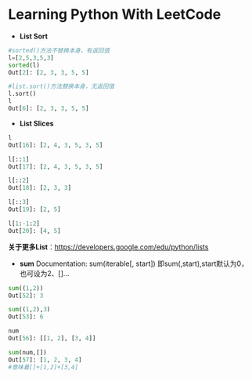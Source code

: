 # Learning Python With LeetCode

* **List Sort**
```python
#sorted()方法不替换本身，有返回值
l=[2,5,3,5,3]
sorted(l)
Out[2]: [2, 3, 3, 5, 5]

#list.sort()方法替换本身，无返回值
l.sort()
l
Out[6]: [2, 3, 3, 5, 5]
```

* **List Slices**
```python
l
Out[16]: [2, 4, 3, 5, 3, 5]

l[::1]
Out[17]: [2, 4, 3, 5, 3, 5]

l[::2]
Out[18]: [2, 3, 3]

l[::3]
Out[19]: [2, 5]

l[1:-1:2]
Out[20]: [4, 5]
```
**关于更多List**：https://developers.google.com/edu/python/lists

* **sum**
Documentation: sum(iterable[, start])
即sum(,start),start默认为0，也可设为2、[]...
```python
sum((1,2))
Out[52]: 3

sum((1,2),3)
Out[53]: 6

num
Out[56]: [[1, 2], [3, 4]]

sum(num,[])
Out[57]: [1, 2, 3, 4]
#意味着[]+[1,2]+[3,4]
```
